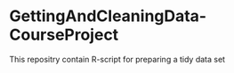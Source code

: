 # GettingAndCleaningData-CourseProject
This repositry contain R-script for preparing a tidy data set
